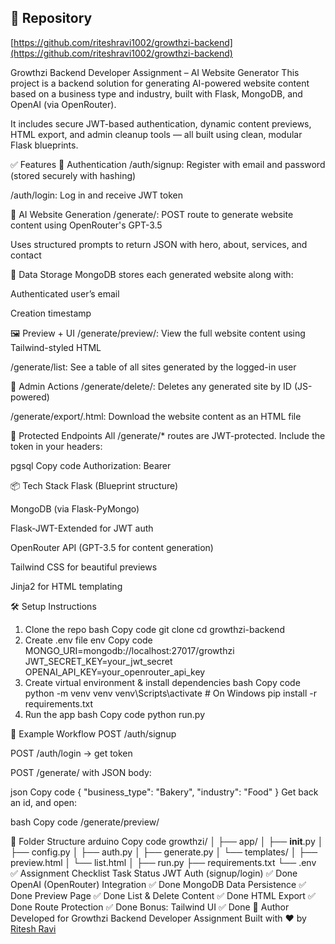 ## 🔗 Repository
[https://github.com/riteshravi1002/growthzi-backend](https://github.com/riteshravi1002/growthzi-backend)

Growthzi Backend Developer Assignment – AI Website Generator
This project is a backend solution for generating AI-powered website content based on a business type and industry, built with Flask, MongoDB, and OpenAI (via OpenRouter).

It includes secure JWT-based authentication, dynamic content previews, HTML export, and admin cleanup tools — all built using clean, modular Flask blueprints.

✅ Features
🔐 Authentication
/auth/signup: Register with email and password (stored securely with hashing)

/auth/login: Log in and receive JWT token

🤖 AI Website Generation
/generate/: POST route to generate website content using OpenRouter's GPT-3.5

Uses structured prompts to return JSON with hero, about, services, and contact

💾 Data Storage
MongoDB stores each generated website along with:

Authenticated user’s email

Creation timestamp

🖼 Preview + UI
/generate/preview/<id>: View the full website content using Tailwind-styled HTML

/generate/list: See a table of all sites generated by the logged-in user

🧼 Admin Actions
/generate/delete/<id>: Deletes any generated site by ID (JS-powered)

/generate/export/<id>.html: Download the website content as an HTML file

🔐 Protected Endpoints
All /generate/* routes are JWT-protected. Include the token in your headers:

pgsql
Copy code
Authorization: Bearer <your-access-token>

📦 Tech Stack
Flask (Blueprint structure)

MongoDB (via Flask-PyMongo)

Flask-JWT-Extended for JWT auth

OpenRouter API (GPT-3.5 for content generation)

Tailwind CSS for beautiful previews

Jinja2 for HTML templating

🛠 Setup Instructions
1. Clone the repo
bash
Copy code
git clone <your-repo-url>
cd growthzi-backend
2. Create .env file
env
Copy code
MONGO_URI=mongodb://localhost:27017/growthzi
JWT_SECRET_KEY=your_jwt_secret
OPENAI_API_KEY=your_openrouter_api_key
3. Create virtual environment & install dependencies
bash
Copy code
python -m venv venv
venv\Scripts\activate     # On Windows
pip install -r requirements.txt
4. Run the app
bash
Copy code
python run.py

🔁 Example Workflow
POST /auth/signup

POST /auth/login → get token

POST /generate/ with JSON body:

json
Copy code
{
  "business_type": "Bakery",
  "industry": "Food"
}
Get back an id, and open:

bash
Copy code
/generate/preview/<id>

📂 Folder Structure
arduino
Copy code
growthzi/
│
├── app/
│   ├── __init__.py
│   ├── config.py
│   ├── auth.py
│   ├── generate.py
│   └── templates/
│       ├── preview.html
│       └── list.html
│
├── run.py
├── requirements.txt
└── .env
✅ Assignment Checklist
Task	Status
JWT Auth (signup/login)	✅ Done
OpenAI (OpenRouter) Integration	✅ Done
MongoDB Data Persistence	✅ Done
Preview Page	✅ Done
List & Delete Content	✅ Done
HTML Export	✅ Done
Route Protection	✅ Done
Bonus: Tailwind UI	✅ Done
🧠 Author
Developed for Growthzi Backend Developer Assignment
Built with ❤️ by [Ritesh Ravi](https://github.com/riteshravi1002)
